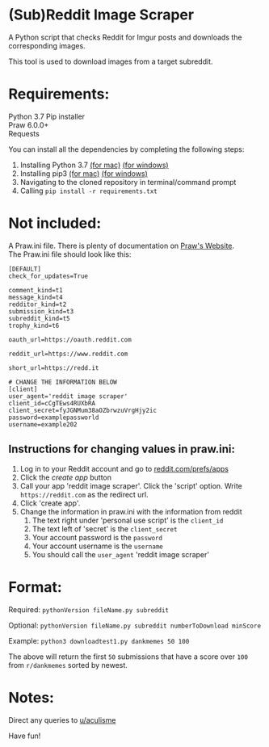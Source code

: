 (Sub)Reddit Image Scraper
=====================================

A Python script that checks Reddit for Imgur posts and downloads the corresponding images.

This tool is used to download images from a target subreddit.  

# Requirements:
Python 3.7
Pip installer  
Praw 6.0.0+  
Requests  

You can install all the dependencies by completing the following steps:
1. Installing Python 3.7 [(for mac)](https://www.python.org/downloads/mac-osx/) [(for windows)](https://medium.com/@itylergarrett.tag/how-to-install-python-3-7-on-windows-10-pc-the-non-developer-version-b063e1913b39) 
2. Installing pip3 [(for mac)](https://stackoverflow.com/questions/17271319/how-do-i-install-pip-on-macos-or-os-x) [(for windows)](https://stackoverflow.com/questions/4750806/how-do-i-install-pip-on-windows)
3. Navigating to the cloned repository in terminal/command prompt
4. Calling `pip install -r requirements.txt`

# Not included:
A Praw.ini file. There is plenty of documentation on [Praw's Website](https://praw.readthedocs.io).  
The Praw.ini file should look like this:  
```
[DEFAULT]
check_for_updates=True

comment_kind=t1
message_kind=t4
redditor_kind=t2
submission_kind=t3
subreddit_kind=t5
trophy_kind=t6

oauth_url=https://oauth.reddit.com

reddit_url=https://www.reddit.com

short_url=https://redd.it

# CHANGE THE INFORMATION BELOW
[client]
user_agent='reddit image scraper'
client_id=cCgTEws4RUXbRA
client_secret=fyJGNMum38aOZbrwzuVrgHjy2ic
password=examplepassworld
username=example202
```  
## Instructions for changing values in praw.ini:  ##  
1. Log in to your Reddit account and go to [reddit.com/prefs/apps](https://reddit.com/prefs/apps)
2. Click the _create app_ button
3. Call your app 'reddit image scraper'. Click the 'script' option. Write `https://reddit.com` as the redirect url.
4. Click 'create app'.
5. Change the information in praw.ini with the information from reddit
    1. The text right under 'personal use script' is the `client_id`
    2. The text left of 'secret' is the `client_secret`
    3. Your account password is the `password`
    4. Your account username is the `username`
    5. You should call the `user_agent` 'reddit image scraper'


# Format:
Required: `pythonVersion fileName.py subreddit`  

Optional: `pythonVersion fileName.py subreddit numberToDownload minScore`  

Example: `python3 downloadtest1.py dankmemes 50 100`  

The above will return the first `50` submissions that have a score over `100` from `r/dankmemes` sorted by newest.  

# Notes:

Direct any queries to [u/aculisme](https://reddit.com/u/aculisme)  

Have fun!
